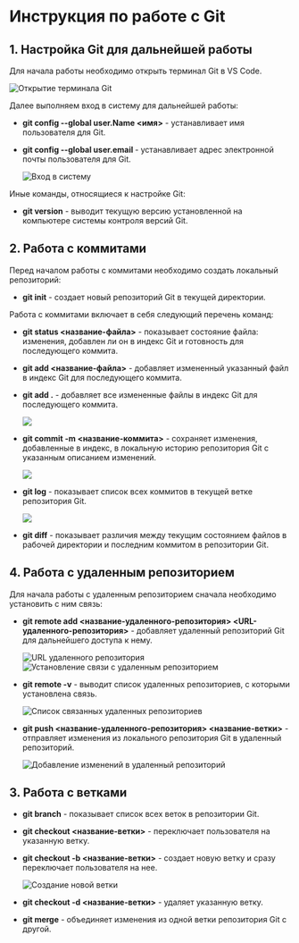 # Инструкция по работе с Git
## 1. Настройка Git для дальнейшей работы

Для начала работы необходимо открыть терминал Git в VS Code.

![Открытие терминала Git](https://i.imgur.com/iJqv5pL.png)

Далее выполняем вход в систему для дальнейшей работы:

+ **git config --global user.Name <имя>** - устанавливает имя пользователя для Git.
+ **git config --global user.email <email>** - устанавливает адрес электронной почты пользователя для Git.

  ![Вход в систему](https://i.imgur.com/Cip36qW.png)

Иные команды, относящиеся к настройке Git:

+ **git version** - выводит текущую версию установленной на компьютере системы контроля версий Git.

## 2. Работа с коммитами

Перед началом работы с коммитами необходимо создать локальный репозиторий:

+ **git init** - создает новый репозиторий Git в текущей директории.

Работа с коммитами включает в себя следующий перечень команд:

+ **git status <название-файла>** - показывает состояние файла: изменения, добавлен ли он в индекс Git и готовность для последующего коммита.
+ **git add <название-файла>** - добавляет измененный указанный файл в индекс Git для последующего коммита.
+ **git add .** - добавляет все измененные файлы в индекс Git для последующего коммита.

  ![](https://i.imgur.com/ykUbM5J.png)

+ **git commit -m <название-коммита>** - сохраняет изменения, добавленные в индекс, в локальную историю репозитория Git с указанным описанием изменений.

  ![](https://i.imgur.com/SMv4iQ0.png)

+ **git log** - показывает список всех коммитов в текущей ветке репозитория Git.

  ![](https://i.imgur.com/GVpxtIB.png)

+ **git diff** - показывает различия между текущим состоянием файлов в рабочей директории и последним коммитом в репозитории Git.

## 4. Работа с удаленным репозиторием

Для начала работы с удаленным репозиторием сначала необходимо установить с ним связь:

+ **git remote add <название-удаленного-репозитория> <URL-удаленного-репозитория>** - добавляет удаленный репозиторий Git для дальнейшего доступа к нему.

  ![URL удаленного репозитория](https://i.imgur.com/uGGIxG1.png)
  ![Установление связи с удаленным репозиторием](https://i.imgur.com/ZWFpooU.png)

+ **git remote -v** - выводит список удаленных репозиториев, с которыми установлена связь.

  ![Список связанных удаленных репозиториев](https://i.imgur.com/j6wm8th.png)

+ **git push <название-удаленного-репозитория> <название-ветки>** - отправляет изменения из локального репозитория Git в удаленный репозиторий.

  ![Добавление изменений в удаленный репозиторий](https://i.imgur.com/AynGEYg.png)

## 3. Работа с ветками

+ **git branch** - показывает список всех веток в репозитории Git.
+ **git checkout <название-ветки>** - переключает пользователя на указанную ветку.
+ **git checkout -b <название-ветки>** - создает новую ветку и сразу переключает пользователя на нее.

  ![Создание новой ветки](https://i.imgur.com/jV1AqWB.png)

+ **git checkout -d <название-ветки>** - удаляет указанную ветку.
+ **git merge** - объединяет изменения из одной ветки репозитория Git с другой.


